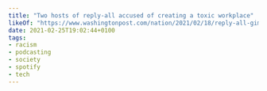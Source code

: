 ```yaml
---
title: "Two hosts of reply-all accused of creating a toxic workplace"
likeOf: "https://www.washingtonpost.com/nation/2021/02/18/reply-all-gimlet-vogt-spotify/"
date: 2021-02-25T19:02:44+0100
tags:
- racism
- podcasting
- society
- spotify
- tech
---
```

